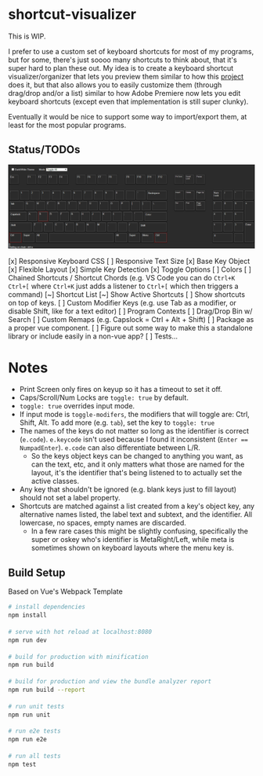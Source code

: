# shortcut-visualizer

This is WIP.

I prefer to use a custom set of keyboard shortcuts for most of my programs, but for some, there's just soooo many shortcuts to think about, that it's super hard to plan these out. My idea is to create a keyboard shortcut visualizer/organizer that lets you preview them similar to how this [project](http://waldobronchart.github.io/ShortcutMapper/) does it, but that also allows you to easily customize them (through drag/drop and/or a list) similar to how Adobe Premiere now lets you edit keyboard shortcuts (except even that implementation is still super clunky).

Eventually it would be nice to support some way to import/export them, at least for the most popular programs.

## Status/TODOs

![Current State](./docs/images/current_state.png)

[x] Responsive Keyboard CSS
[ ] Responsive Text Size
[x] Base Key Object
[x] Flexible Layout
[x] Simple Key Detection
[x] Toggle Options
[ ] Colors
[ ] Chained Shortcuts / Shortcut Chords (e.g. VS Code you can do `Ctrl+K Ctrl+[` where `Ctrl+K` just adds a listener to `Ctrl+[` which then triggers a command)
[~] Shortcut List
[~] Show Active Shortcuts
[ ] Show shortcuts on top of keys.
[ ] Custom Modifier Keys (e.g. use Tab as a modifier, or disable Shift, like for a text editor)
[ ] Program Contexts
[ ] Drag/Drop Bin w/ Search
[ ] Custom Remaps (e.g. Capslock = Ctrl + Alt + Shift)
[ ] Package as a proper vue component.
[ ] Figure out some way to make this a standalone library or include easily in a non-vue app?
[ ] Tests...

# Notes 

- Print Screen only fires on keyup so it has a timeout to set it off.
- Caps/Scroll/Num Locks are `toggle: true` by default.
- `toggle: true` overrides input mode.
- If input mode is `toggle-modifers`, the modifiers that will toggle are: Ctrl, Shift, Alt. To add more (e.g. `tab`), set the key to `toggle: true`
- The names of the keys do not matter so long as the identifier is correct (`e.code`). `e.keycode` isn't used because I found it inconsistent (`Enter == NumpadEnter`). `e.code` can also differentiate between L/R.
   - So the keys object keys can be changed to anything you want, as can the text, etc, and it only matters what those are named for the layout, it's the identifier that's being listened to to actually set the active classes.
- Any key that shouldn't be ignored (e.g. blank keys just to fill layout) should not set a label property.
- Shortcuts are matched against a list created from a key's object key, any alternative names listed, the label text and subtext, and the identifier. All lowercase, no spaces, empty names are discarded.
   - In a few rare cases this might be slightly confusing, specifically the super or oskey who's identifier is MetaRight/Left, while meta is sometimes shown on keyboard layouts where the menu key is.


## Build Setup

Based on Vue's Webpack Template

``` bash
# install dependencies
npm install

# serve with hot reload at localhost:8080
npm run dev

# build for production with minification
npm run build

# build for production and view the bundle analyzer report
npm run build --report

# run unit tests
npm run unit

# run e2e tests
npm run e2e

# run all tests
npm test
```
